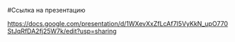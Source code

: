#Ссылка на презентацию 

https://docs.google.com/presentation/d/1WXevXxZfLcAf7I5VyKkN_upO770StJqRfDA2fj25W7k/edit?usp=sharing

